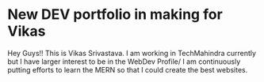 # New DEV portfolio in making for Vikas

Hey Guys!!
This is Vikas Srivastava. I am working in TechMahindra currently but I have larger interest to be in the WebDev Profile/
I am continuously putting efforts to learn the MERN so that I could create the best websites.